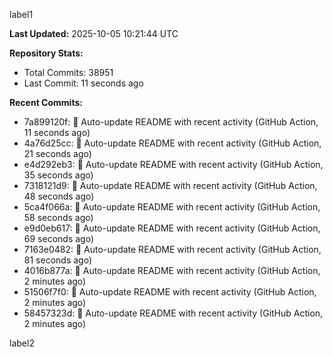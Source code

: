 
label1 
<!-- ACTIVITY_START -->
**Last Updated:** 2025-10-05 10:21:44 UTC

**Repository Stats:**
- Total Commits: 38951
- Last Commit: 11 seconds ago

**Recent Commits:**
- 7a899120f: 🤖 Auto-update README with recent activity (GitHub Action, 11 seconds ago)
- 4a76d25cc: 🤖 Auto-update README with recent activity (GitHub Action, 21 seconds ago)
- e4d292eb3: 🤖 Auto-update README with recent activity (GitHub Action, 35 seconds ago)
- 7318121d9: 🤖 Auto-update README with recent activity (GitHub Action, 48 seconds ago)
- 5ca4f066a: 🤖 Auto-update README with recent activity (GitHub Action, 58 seconds ago)
- e9d0eb617: 🤖 Auto-update README with recent activity (GitHub Action, 69 seconds ago)
- 7163e0482: 🤖 Auto-update README with recent activity (GitHub Action, 81 seconds ago)
- 4016b877a: 🤖 Auto-update README with recent activity (GitHub Action, 2 minutes ago)
- 51506f7f0: 🤖 Auto-update README with recent activity (GitHub Action, 2 minutes ago)
- 58457323d: 🤖 Auto-update README with recent activity (GitHub Action, 2 minutes ago)
<!-- ACTIVITY_END -->

label2
